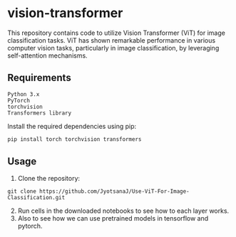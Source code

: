 # vision-transformer
This repository contains code to utilize Vision Transformer (ViT) for image classification tasks. ViT has shown remarkable performance in various computer vision tasks, particularly in image classification, by leveraging self-attention mechanisms.

## Requirements
    Python 3.x
    PyTorch
    torchvision
    Transformers library

Install the required dependencies using pip:

```python
pip install torch torchvision transformers
```

## Usage
1. Clone the repository:

```
git clone https://github.com/JyotsanaJ/Use-ViT-For-Image-Classification.git
```

2. Run cells in the downloaded notebooks to see how to each layer works. 
3. Also to see how we can use pretrained models in tensorflow and pytorch.